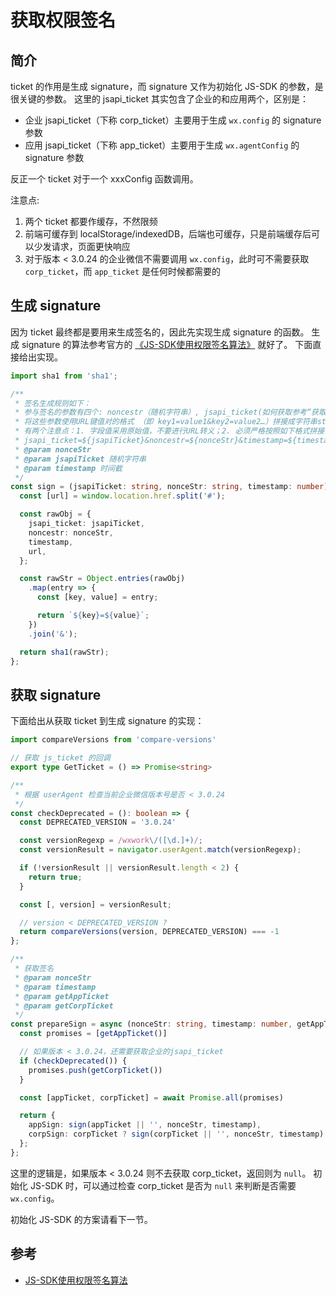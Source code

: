 # 获取权限签名

## 简介

ticket 的作用是生成 signature，而 signature 又作为初始化 JS-SDK 的参数，是很关键的参数。 这里的 jsapi_ticket 其实包含了企业的和应用两个，区别是：

* 企业 jsapi_ticket（下称 corp_ticket）主要用于生成 `wx.config` 的 signature 参数
* 应用 jsapi_ticket（下称 app_ticket）主要用于生成 `wx.agentConfig` 的 signature 参数

反正一个 ticket 对于一个 xxxConfig 函数调用。

注意点:

1. 两个 ticket 都要作缓存，不然限频
2. 前端可缓存到 localStorage/indexedDB，后端也可缓存，只是前端缓存后可以少发请求，页面更快响应
3. 对于版本 < 3.0.24 的企业微信不需要调用 `wx.config`，此时可不需要获取 `corp_ticket`，而 `app_ticket` 是任何时候都需要的

## 生成 signature

因为 ticket 最终都是要用来生成签名的，因此先实现生成 signature 的函数。 生成 signature
的算法参考官方的 [《JS-SDK使用权限签名算法》](https://work.weixin.qq.com/api/doc/90001/90144/90539) 就好了。 下面直接给出实现。

```ts
import sha1 from 'sha1';

/**
 * 签名生成规则如下：
 * 参与签名的参数有四个: noncestr（随机字符串）, jsapi_ticket(如何获取参考“获取企业jsapi_ticket”以及“获取应用的jsapi_ticket接口”), timestamp（时间戳）, url（当前网页的URL， 不包含#及其后面部分）
 * 将这些参数使用URL键值对的格式 （即 key1=value1&key2=value2…）拼接成字符串string1。
 * 有两个注意点：1. 字段值采用原始值，不要进行URL转义；2. 必须严格按照如下格式拼接，不可变动字段顺序。
 * jsapi_ticket=${jsapiTicket}&noncestr=${nonceStr}&timestamp=${timestamp}&url=${url}
 * @param nonceStr
 * @param jsapiTicket 随机字符串
 * @param timestamp 时间截
 */
const sign = (jsapiTicket: string, nonceStr: string, timestamp: number) => {
  const [url] = window.location.href.split('#');

  const rawObj = {
    jsapi_ticket: jsapiTicket,
    noncestr: nonceStr,
    timestamp,
    url,
  };

  const rawStr = Object.entries(rawObj)
    .map(entry => {
      const [key, value] = entry;

      return `${key}=${value}`;
    })
    .join('&');

  return sha1(rawStr);
};
```

## 获取 signature

下面给出从获取 ticket 到生成 signature 的实现：

```ts
import compareVersions from 'compare-versions'

// 获取 js_ticket 的回调
export type GetTicket = () => Promise<string>

/**
 * 根据 userAgent 检查当前企业微信版本号是否 < 3.0.24
 */
const checkDeprecated = (): boolean => {
  const DEPRECATED_VERSION = '3.0.24'

  const versionRegexp = /wxwork\/([\d.]+)/;
  const versionResult = navigator.userAgent.match(versionRegexp);

  if (!versionResult || versionResult.length < 2) {
    return true;
  }

  const [, version] = versionResult;

  // version < DEPRECATED_VERSION ?
  return compareVersions(version, DEPRECATED_VERSION) === -1
};

/**
 * 获取签名
 * @param nonceStr
 * @param timestamp
 * @param getAppTicket
 * @param getCorpTicket
 */
const prepareSign = async (nonceStr: string, timestamp: number, getAppTicket: GetTicket, getCorpTicket: GetTicket) => {
  const promises = [getAppTicket()]

  // 如果版本 < 3.0.24，还需要获取企业的jsapi_ticket
  if (checkDeprecated()) {
    promises.push(getCorpTicket())
  }

  const [appTicket, corpTicket] = await Promise.all(promises)

  return {
    appSign: sign(appTicket || '', nonceStr, timestamp),
    corpSign: corpTicket ? sign(corpTicket || '', nonceStr, timestamp) : null,
  };
};
```

这里的逻辑是，如果版本 < 3.0.24 则不去获取 corp_ticket，返回则为 `null`。
初始化 JS-SDK 时，可以通过检查 corp_ticket 是否为 `null` 来判断是否需要 `wx.config`。

初始化 JS-SDK 的方案请看下一节。

## 参考

* [JS-SDK使用权限签名算法](https://work.weixin.qq.com/api/doc/90001/90144/90539)
